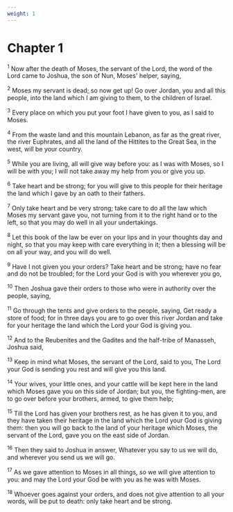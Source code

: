 ```yaml
---
weight: 1
---
```


# Chapter 1

<sup>1</sup> Now after the death of Moses, the servant of the Lord, the word of the Lord came to Joshua, the son of Nun, Moses' helper, saying, 

<sup>2</sup> Moses my servant is dead; so now get up! Go over Jordan, you and all this people, into the land which I am giving to them, to the children of Israel. 

<sup>3</sup> Every place on which you put your foot I have given to you, as I said to Moses. 

<sup>4</sup> From the waste land and this mountain Lebanon, as far as the great river, the river Euphrates, and all the land of the Hittites to the Great Sea, in the west, will be your country. 

<sup>5</sup> While you are living, all will give way before you: as I was with Moses, so I will be with you; I will not take away my help from you or give you up. 

<sup>6</sup> Take heart and be strong; for you will give to this people for their heritage the land which I gave by an oath to their fathers. 

<sup>7</sup> Only take heart and be very strong; take care to do all the law which Moses my servant gave you, not turning from it to the right hand or to the left, so that you may do well in all your undertakings. 

<sup>8</sup> Let this book of the law be ever on your lips and in your thoughts day and night, so that you may keep with care everything in it; then a blessing will be on all your way, and you will do well. 

<sup>9</sup> Have I not given you your orders? Take heart and be strong; have no fear and do not be troubled; for the Lord your God is with you wherever you go, 

<sup>10</sup> Then Joshua gave their orders to those who were in authority over the people, saying, 

<sup>11</sup> Go through the tents and give orders to the people, saying, Get ready a store of food; for in three days you are to go over this river Jordan and take for your heritage the land which the Lord your God is giving you. 

<sup>12</sup> And to the Reubenites and the Gadites and the half-tribe of Manasseh, Joshua said, 

<sup>13</sup> Keep in mind what Moses, the servant of the Lord, said to you, The Lord your God is sending you rest and will give you this land. 

<sup>14</sup> Your wives, your little ones, and your cattle will be kept here in the land which Moses gave you on this side of Jordan; but you, the fighting-men, are to go over before your brothers, armed, to give them help; 

<sup>15</sup> Till the Lord has given your brothers rest, as he has given it to you, and they have taken their heritage in the land which the Lord your God is giving them: then you will go back to the land of your heritage which Moses, the servant of the Lord, gave you on the east side of Jordan. 

<sup>16</sup> Then they said to Joshua in answer, Whatever you say to us we will do, and wherever you send us we will go. 

<sup>17</sup> As we gave attention to Moses in all things, so we will give attention to you: and may the Lord your God be with you as he was with Moses. 

<sup>18</sup> Whoever goes against your orders, and does not give attention to all your words, will be put to death: only take heart and be strong. 


